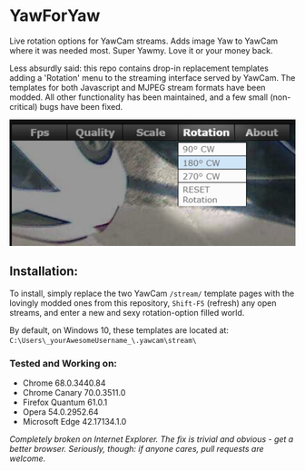 # YawForYaw
Live rotation options for YawCam streams.  Adds image Yaw to YawCam where it was needed most. Super Yawmy. Love it or your money back.

Less absurdly said: this repo contains drop-in replacement templates adding a 'Rotation' menu to the streaming interface served by YawCam.
The templates for both Javascript and MJPEG stream formats have been modded.
All other functionality has been maintained, and a few small (non-critical) bugs have been fixed.

![alt text](https://github.com/dnewell/YawForYaw/blob/master/screenshots/newMenu_highlight.png "Screenshot of new 'Rotation' menu")

## Installation:

To install, simply replace the two YawCam `/stream/` template pages with the lovingly modded ones from this repository,
`Shift-F5` (refresh) any open streams, and enter a new and sexy rotation-option filled world.

By default, on Windows 10, these templates are located at: ```C:\Users\_yourAwesomeUsername_\.yawcam\stream\```



### Tested and Working on:
* Chrome 68.0.3440.84
* Chrome Canary 70.0.3511.0
* Firefox Quantum 61.0.1
* Opera 54.0.2952.64
* Microsoft Edge 42.17134.1.0

_Completely broken on Internet Explorer. The fix is trivial and obvious - get a better browser. Seriously, though: if anyone cares, pull requests are welcome._



